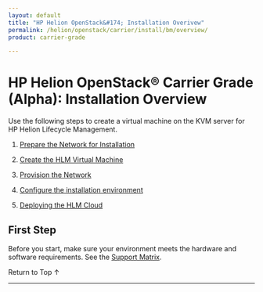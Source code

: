 ```yaml
---
layout: default
title: "HP Helion OpenStack&#174; Installation Overivew"
permalink: /helion/openstack/carrier/install/bm/overview/
product: carrier-grade

---
```

<!--UNDER REVISION-->


<script>

function PageRefresh {
onLoad="window.refresh"
}

PageRefresh();

</script>

# HP Helion OpenStack&#174; Carrier Grade (Alpha): Installation Overview

Use the following steps to create a virtual machine on the KVM server for HP Helion Lifecycle Management. 

1. [Prepare the Network for Installation](/helion/openstack/carrier/install/bm/network/prepare/)

2. [Create the HLM Virtual Machine](/helion/openstack/carrier/install/bm/hlm-vm/)

3. [Provision the Network](/helion/openstack/carrier/install/bm/network-install/)

4. [Configure the installation environment](/helion/openstack/carrier/install/bm/environment/)

5. [Deploying the HLM Cloud](/helion/openstack/carrier/install/bm/hlm-cloud/)

## First Step ##

Before you start, make sure your environment meets the hardware and software requirements. See the [Support Matrix](/helion/openstack/carrier/support-matrix/).

<a href="#top" style="padding:14px 0px 14px 0px; text-decoration: none;"> Return to Top &#8593; </a>
 
----
